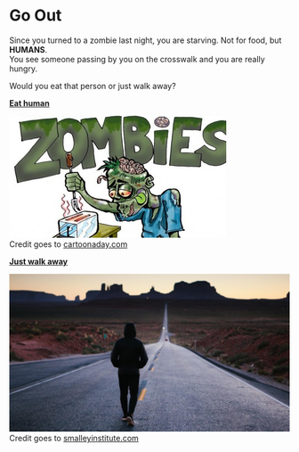 # Go Out 

Since you turned to a zombie last night, you are starving. Not for food, but **HUMANS**.    
You see someone passing by you on the crosswalk and you are really hungry.

Would you eat that person or just walk away?

**[Eat human](eat-human.md)**

![](../images/eat-human.jpg)     
Credit goes to [cartoonaday.com](http://www.cartoonaday.com/tag/zombie/)

**[Just walk away](starve-to-death.md)**

![](../images/walk-away.jpg)       
Credit goes to [smalleyinstitute.com](https://www.smalleyinstitute.com/blog/is-it-ok-to-walk-away-from-marriage)
